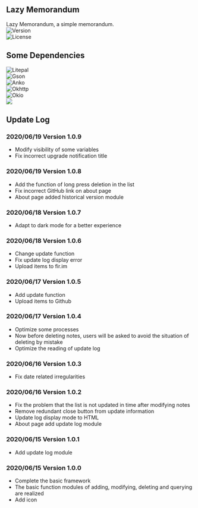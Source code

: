 ## Lazy Memorandum

Lazy Memorandum, a simple memorandum.<br/>
![Version](https://img.shields.io/badge/Version-1.0.9-brightgreen.svg)<br/>
![License](https://img.shields.io/badge/License-GPLv3.0-blue)

## Some Dependencies

![Litepal](https://img.shields.io/badge/Litepal-3.1.1-blueviolet)<br/>
![Gson](https://img.shields.io/badge/Gson-2.8.5-blueviolet)<br/>
![Anko](https://img.shields.io/badge/Anko-0.10.8-blueviolet)<br/>
![Okhttp](https://img.shields.io/badge/Okhttp-4.7.2-blueviolet)<br/>
![Okio](https://img.shields.io/badge/Okio-2.6.0-blueviolet)<br/>
![](https://img.shields.io/badge/AndroidAboutPage-1.2.6-blueviolet)

## Update Log

### 2020/06/19 Version 1.0.9

* Modify visibility of some variables
* Fix incorrect upgrade notification title

### 2020/06/19 Version 1.0.8

* Add the function of long press deletion in the list
* Fix incorrect GitHub link on about page
* About page added historical version module

### 2020/06/18 Version 1.0.7

* Adapt to dark mode for a better experience

### 2020/06/18 Version 1.0.6

* Change update function
* Fix update log display error
* Upload items to fir.im

### 2020/06/17 Version 1.0.5

* Add update function
* Upload items to Github

### 2020/06/17 Version 1.0.4

* Optimize some processes
* Now before deleting notes, users will be asked to avoid the situation of deleting by mistake
* Optimize the reading of update log

### 2020/06/16 Version 1.0.3

* Fix date related irregularities

### 2020/06/16 Version 1.0.2

* Fix the problem that the list is not updated in time after modifying notes
* Remove redundant close button from update information
* Update log display mode to HTML
* About page add update log module

### 2020/06/15 Version 1.0.1

* Add update log module

### 2020/06/15 Version 1.0.0
* Complete the basic framework
* The basic function modules of adding, modifying, deleting and querying are realized
* Add icon

